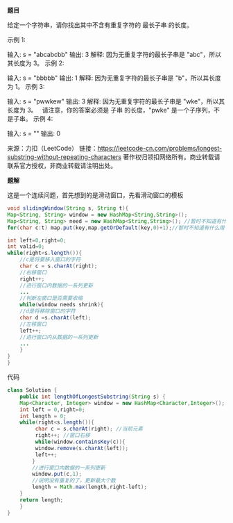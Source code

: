 
**题目**

给定一个字符串，请你找出其中不含有重复字符的 最长子串 的长度。

示例 1:

输入: s = "abcabcbb"
输出: 3 
解释: 因为无重复字符的最长子串是 "abc"，所以其长度为 3。
示例 2:

输入: s = "bbbbb"
输出: 1
解释: 因为无重复字符的最长子串是 "b"，所以其长度为 1。
示例 3:

输入: s = "pwwkew"
输出: 3
解释: 因为无重复字符的最长子串是 "wke"，所以其长度为 3。
     请注意，你的答案必须是 子串 的长度，"pwke" 是一个子序列，不是子串。
示例 4:

输入: s = ""
输出: 0

来源：力扣（LeetCode）
链接：https://leetcode-cn.com/problems/longest-substring-without-repeating-characters
著作权归领扣网络所有。商业转载请联系官方授权，非商业转载请注明出处。

**题解**

这是一个连续问题，首先想到的是滑动窗口，先看滑动窗口的模板

```JAVA
void slidingWindow(String s, String t){
Map<String, String> window = new HashMap<String,String>(); 
Map<String, String> need = new HashMap<String,String>(); //暂时不知道有什么用
for(char c:t) map.put(key,map.getOrDefault(key,0)+1);//暂时不知道有什么用

int left=0,right=0;
int valid=0;
while(right<s.length()){
    //c是将要移入窗口的字符
    char c = s.charAt(right);
    //右移窗口
    right++;
    //进行窗口内数据的一系列更新
    ...
    //判断左窗口是否需要收缩
    while(window needs shrink){
    //d是将移除窗口的字符
    char d =s.charAt(left);
    //左移窗口
    left++;
    //进行窗口内从数据的一系列更新
    ...
    }
}
}
```

代码

```java
class Solution {
    public int lengthOfLongestSubstring(String s) {
    Map<Character, Integer> window = new HashMap<Character,Integer>();  
    int left = 0,right=0;
    int length = 0; 
    while(right<s.length()){
         char c = s.charAt(right); //当前元素
         right++; //窗口右移
         while(window.containsKey(c)){
         window.remove(s.charAt(left));
         left++;
        }
        //进行窗口内数据的一系列更新
        window.put(c,1); 
        //说明没有重复的了，更新最大个数
        length = Math.max(length,right-left);
    } 
    return length;
    }
}
```